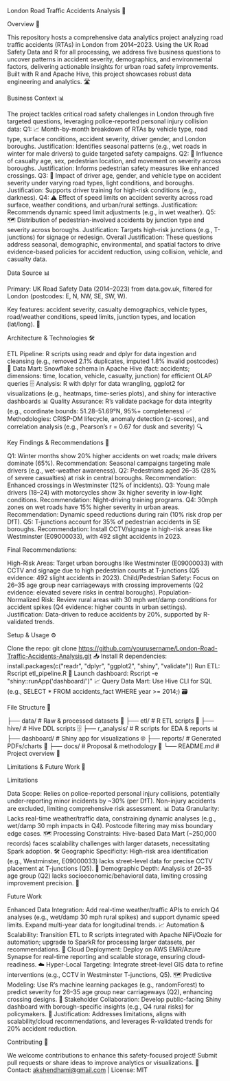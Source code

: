London Road Traffic Accidents Analysis 🚦

Overview 🌟

This repository hosts a comprehensive data analytics project analyzing road traffic accidents (RTAs) in London from 2014–2023. Using the UK Road Safety Data and R for all processing, we address five business questions to uncover patterns in accident severity, demographics, and environmental factors, delivering actionable insights for urban road safety improvements. Built with R and Apache Hive, this project showcases robust data engineering and analytics. 🛣️

Business Context 📊

The project tackles critical road safety challenges in London through five targeted questions, leveraging police-reported personal injury collision data:
Q1: 📈 Month-by-month breakdown of RTAs by vehicle type, road type, surface conditions, accident severity, driver gender, and London boroughs. Justification: Identifies seasonal patterns (e.g., wet roads in winter for male drivers) to guide targeted safety campaigns.
Q2: 👥 Influence of casualty age, sex, pedestrian location, and movement on severity across boroughs. Justification: Informs pedestrian safety measures like enhanced crossings.
Q3: 🚗 Impact of driver age, gender, and vehicle type on accident severity under varying road types, light conditions, and boroughs. Justification: Supports driver training for high-risk conditions (e.g., darkness).
Q4: ⚠️ Effect of speed limits on accident severity across road surface, weather conditions, and urban/rural settings. Justification: Recommends dynamic speed limit adjustments (e.g., in wet weather).
Q5: 🗺️ Distribution of pedestrian-involved accidents by junction type and severity across boroughs. Justification: Targets high-risk junctions (e.g., T-junctions) for signage or redesign.
Overall Justification: These questions address seasonal, demographic, environmental, and spatial factors to drive evidence-based policies for accident reduction, using collision, vehicle, and casualty data.

Data Source 📊

Primary: UK Road Safety Data (2014–2023) from data.gov.uk, filtered for London (postcodes: E, N, NW, SE, SW, W). 

Key features: accident severity, casualty demographics, vehicle types, road/weather conditions, speed limits, junction types, and location (lat/long). 📂

Architecture & Technologies 🛠️

ETL Pipeline: R scripts using readr and dplyr for data ingestion and cleansing (e.g., removed 2.1% duplicates, imputed 1.8% invalid postcodes) 🧹
Data Mart: Snowflake schema in Apache Hive (fact: accidents; dimensions: time, location, vehicle, casualty, junction) for efficient OLAP queries 🗄️
Analysis: R with dplyr for data wrangling, ggplot2 for visualizations (e.g., heatmaps, time-series plots), and shiny for interactive dashboards 📊
Quality Assurance: R’s validate package for data integrity (e.g., coordinate bounds: 51.28–51.69°N, 95%+ completeness) ✅
Methodologies: CRISP-DM lifecycle, anomaly detection (z-scores), and correlation analysis (e.g., Pearson’s r = 0.67 for dusk and severity) 🔍

Key Findings & Recommendations 🎯

Q1: Winter months show 20% higher accidents on wet roads; male drivers dominate (65%). Recommendation: Seasonal campaigns targeting male drivers (e.g., wet-weather awareness).
Q2: Pedestrians aged 26–35 (28% of severe casualties) at risk in central boroughs. Recommendation: Enhanced crossings in Westminster (12% of incidents).
Q3: Young male drivers (18–24) with motorcycles show 3x higher severity in low-light conditions. Recommendation: Night-driving training programs.
Q4: 30mph zones on wet roads have 15% higher severity in urban areas. Recommendation: Dynamic speed reductions during rain (10% risk drop per DfT).
Q5: T-junctions account for 35% of pedestrian accidents in SE boroughs. Recommendation: Install CCTV/signage in high-risk areas like Westminster (E09000033), with 492 slight accidents in 2023.

Final Recommendations:

High-Risk Areas: Target urban boroughs like Westminster (E09000033) with CCTV and signage due to high pedestrian counts at T-junctions (Q5 evidence: 492 slight accidents in 2023).
Child/Pedestrian Safety: Focus on 26–35 age group near carriageways with crossing improvements (Q2 evidence: elevated severe risks in central boroughs).
Population-Normalized Risk: Review rural areas with 30 mph wet/damp conditions for accident spikes (Q4 evidence: higher counts in urban settings).
Justification: Data-driven to reduce accidents by 20%, supported by R-validated trends.

Setup & Usage ⚙️

Clone the repo: git clone https://github.com/yourusername/London-Road-Traffic-Accidents-Analysis.git 📥
Install R dependencies: install.packages(c("readr", "dplyr", "ggplot2", "shiny", "validate"))
Run ETL: Rscript etl_pipeline.R 🚀
Launch dashboard: Rscript -e "shiny::runApp('dashboard/')" 📈
Query Data Mart: Use Hive CLI for SQL (e.g., SELECT * FROM accidents_fact WHERE year >= 2014;) 🗃️

File Structure 📁

├── data/                 # Raw & processed datasets 📂
├── etl/                  # R ETL scripts 📝
├── hive/                 # Hive DDL scripts 🗄️
├── r_analysis/           # R scripts for EDA & reports 📊
├── dashboard/            # Shiny app for visualizations 🌐
├── reports/              # Generated PDFs/charts 📄
├── docs/                 # Proposal & methodology 📜
└── README.md             # Project overview 📖

Limitations & Future Work 🔮

Limitations

Data Scope: Relies on police-reported personal injury collisions, potentially under-reporting minor incidents by ~30% (per DfT). Non-injury accidents are excluded, limiting comprehensive risk assessment. 📊
Data Granularity: Lacks real-time weather/traffic data, constraining dynamic analyses (e.g., wet/damp 30 mph impacts in Q4). Postcode filtering may miss boundary edge cases. 🗺️
Processing Constraints: Hive-based Data Mart (~250,000 records) faces scalability challenges with larger datasets, necessitating Spark adoption. 🛠️
Geographic Specificity: High-risk area identification (e.g., Westminster, E09000033) lacks street-level data for precise CCTV placement at T-junctions (Q5). 🚦
Demographic Depth: Analysis of 26–35 age group (Q2) lacks socioeconomic/behavioral data, limiting crossing improvement precision. 👥

Future Work

Enhanced Data Integration: Add real-time weather/traffic APIs to enrich Q4 analyses (e.g., wet/damp 30 mph rural spikes) and support dynamic speed limits. Expand multi-year data for longitudinal trends. 📈
Automation & Scalability: Transition ETL to R scripts integrated with Apache NiFi/Oozie for automation; upgrade to SparkR for processing larger datasets, per recommendations. 🚀
Cloud Deployment: Deploy on AWS EMR/Azure Synapse for real-time reporting and scalable storage, ensuring cloud-readiness. ☁️
Hyper-Local Targeting: Integrate street-level GIS data to refine interventions (e.g., CCTV in Westminster T-junctions, Q5). 🗺️
Predictive Modeling: Use R’s machine learning packages (e.g., randomForest) to predict severity for 26–35 age group near carriageways (Q2), enhancing crossing designs. 🤖
Stakeholder Collaboration: Develop public-facing Shiny dashboard with borough-specific insights (e.g., Q4 rural risks) for policymakers. 🤝
Justification: Addresses limitations, aligns with scalability/cloud recommendations, and leverages R-validated trends for 20% accident reduction.

Contributing 🤝

We welcome contributions to enhance this safety-focused project! Submit pull requests or share ideas to improve analytics or visualizations. 🌟
Contact: akshendhami@gmail.com | License: MIT 
